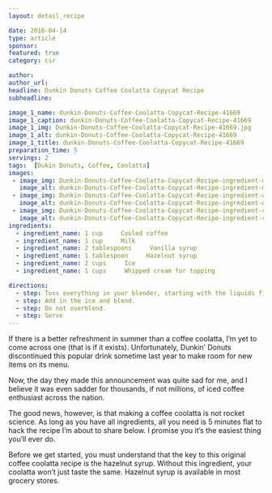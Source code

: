 ```yaml
---
layout: detail_recipe

date: 2018-04-14
type: article
sponsor: 
featured: true
category: csr

author:  
author_url: 
headline: Dunkin Donuts Coffee Coolatta Copycat Recipe
subheadline: 

image_1_name: dunkin-Donuts-Coffee-Coolatta-Copycat-Recipe-41669
image_1_caption: dunkin-Donuts-Coffee-Coolatta-Copycat-Recipe-41669
image_1_img: Dunkin-Donuts-Coffee-Coolatta-Copycat-Recipe-41669.jpg
image_1_alt: dunkin-Donuts-Coffee-Coolatta-Copycat-Recipe-41669
image_1_title: dunkin-Donuts-Coffee-Coolatta-Copycat-Recipe-41669
preparation_time: 5
servings: 2
tags:  [Dukin Donuts, Coffee, Coolatta]
images: 
 - image_img: Dunkin-Donuts-Coffee-Coolatta-Copycat-Recipe-ingredient-milk-87441.jpg
   image_alt: dunkin-Donuts-Coffee-Coolatta-Copycat-Recipe-ingredient-milk-87441
 - image_img: Dunkin-Donuts-Coffee-Coolatta-Copycat-Recipe-ingredient-whipped-cream-45361.jpg
   image_alt: dunkin-Donuts-Coffee-Coolatta-Copycat-Recipe-ingredient-whipped-cream-45361
 - image_img: Dunkin-Donuts-Coffee-Coolatta-Copycat-Recipe-ingredient-cooled-coffee-28221.jpg
   image_alt: dunkin-Donuts-Coffee-Coolatta-Copycat-Recipe-ingredient-cooled-coffee-28221
ingredients:
  - ingredient_name: 1 cup     Cooled coffee
  - ingredient_name: 1 cup     Milk
  - ingredient_name: 2 tablespoons     Vanilla syrup
  - ingredient_name: 1 tablespoon     Hazelnut syrup
  - ingredient_name: 2 cups     Ice
  - ingredient_name: 1 cups     Whipped cream for topping

directions:
  - step: Toss everything in your blender, starting with the liquids first. 
  - step: Add in the ice and blend. 
  - step: Do not overblend.
  - step: Serve
---
```

	
If there is a better refreshment in summer than a coffee coolatta, I&rsquo;m yet to come across one (that is if it exists). Unfortunately, Dunkin&rsquo; Donuts discontinued this popular drink sometime last year to make room for new items on its menu.

<!--more-->Now, the day they made this announcement was quite sad for me, and I believe it was even sadder for thousands, if not millions, of iced coffee enthusiast across the nation.

The good news, however, is that making a coffee coolatta is not rocket science. As long as you have all ingredients, all you need is 5 minutes flat to hack the recipe I&rsquo;m about to share below. I promise you it&rsquo;s the easiest thing you&rsquo;ll ever do.

Before we get started, you must understand that the key to this original coffee coolatta recipe is the hazelnut syrup. Without this ingredient, your coolatta won&rsquo;t just taste the same. Hazelnut syrup is available in most grocery stores.